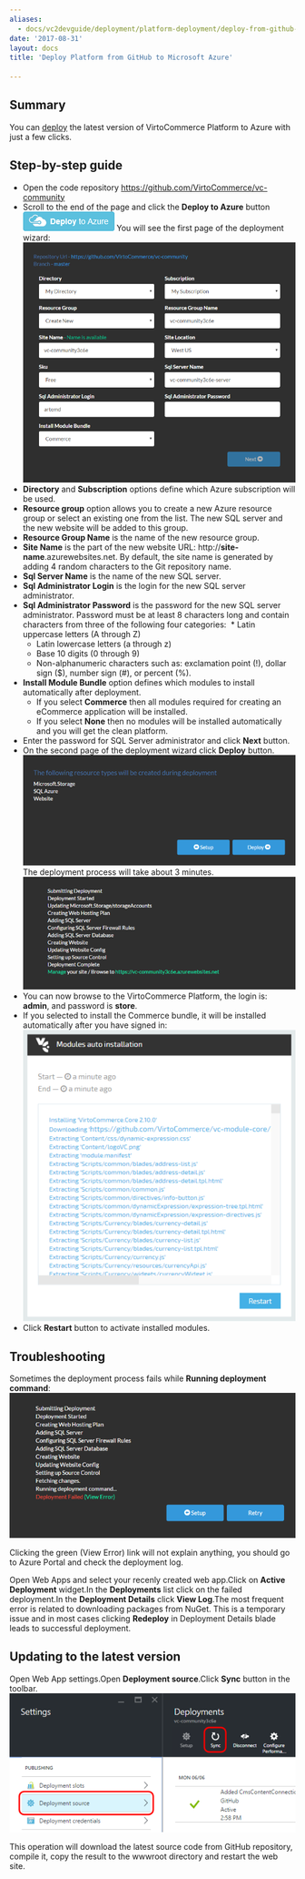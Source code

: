 ```yaml
---
aliases:
  - docs/vc2devguide/deployment/platform-deployment/deploy-from-github-to-microsoft-cloud-azure
date: '2017-08-31'
layout: docs
title: 'Deploy Platform from GitHub to Microsoft Azure'

---
```

## Summary

You can <a class="crosslink" href="https://virtocommerce.com/ecommerce-hosting" target="_blank">deploy</a> the latest version of VirtoCommerce Platform to Azure with just a few clicks.

## Step-by-step guide

* Open the code repository <a href="https://github.com/VirtoCommerce/vc-community" rel="nofollow">https://github.com/VirtoCommerce/vc-community</a>
* Scroll to the end of the page and click the **Deploy to Azure** button
  ![Deploy to Azure button](../../../../assets/images/docs/image2015-4-6_16-43-13.png "Deploy to Azure button")
  You will see the first page of the deployment wizard:
  ![Start page of Deploy Wizard](../../../../assets/images/docs/image2016-6-6_14-43-29.png "Start page of Deploy Wizard")
* **Directory** and **Subscription** options define which Azure subscription will be used.
* **Resource group** option allows you to create a new Azure resource group or select an existing one from the list. The new SQL server and the new website will be added to this group.
* **Resource Group Name** is the name of the new resource group.
* **Site Name** is the part of the new website URL: http://**site-name**.azurewebsites.net. By default, the site name is generated by adding 4 random characters to the Git repository name.
* **Sql Server Name** is the name of the new SQL server.
* **Sql Administrator Login** is the login for the new SQL server administrator.
* **Sql Administrator Password** is the password for the new SQL server administrator. Password must be at least 8 characters long and contain characters from three of the following four categories:     * Latin uppercase letters (A through Z)
  * Latin lowercase letters (a through z)
  * Base 10 digits (0 through 9)
  * Non-alphanumeric characters such as: exclamation point (!), dollar sign ($), number sign (#), or percent (%).
* **Install Module Bundle** option defines which modules to install automatically after deployment.
  * If you select **Commerce** then all modules required for creating an eCommerce application will be installed.
  * If you select **None** then no modules will be installed automatically and you will get the clean platform.
* Enter the password for SQL Server administrator and click **Next** button.
* On the second page of the deployment wizard click **Deploy** button.
  ![Final step of Deploy Wizard](../../../../assets/images/docs/image2016-6-6_14-51-36.png "Final step of Deploy Wizard")
  The deployment process will take about 3 minutes.
  ![Deployment process](../../../../assets/images/docs/image2016-6-6_15-0-35.png "Deployment process")
* You can now browse to the VirtoCommerce Platform, the login is: **admin**, and password is **store**.
* If you selected to install the Commerce bundle, it will be installed automatically after you have signed in:
  ![Extracting Virto Commerce 2 bundles](../../../../assets/images/docs/image2016-6-6_15-8-42.png "Installing Virto Commerce 2 bundles")
* Click **Restart** button to activate installed modules.

## Troubleshooting

Sometimes the deployment process fails while **Running deployment command**:
![Deployment error](../../../../assets/images/docs/image2015-8-3_12-24-53.png "Deployment error")

Clicking the green (View Error) link will not explain anything, you should go to Azure Portal and check the deployment log.

Open Web Apps and select your recenly created web app.Click on **Active Deployment** widget.In the **Deployments** list click on the failed deployment.In the **Deployment Details** click **View Log**.The most frequent error is related to downloading packages from NuGet. This is a temporary issue and in most cases clicking **Redeploy** in Deployment Details blade leads to successful deployment.

## Updating to the latest version

Open Web App settings.Open **Deployment source**.Click **Sync** button in the toolbar.
![Updating Virto Commerce 2](../../../../assets/images/docs/image2016-6-6_15-18-58.png "Updating Virto Commerce 2")

This operation will download the latest source code from GitHub repository, compile it, copy the result to the wwwroot directory and restart the web site.

